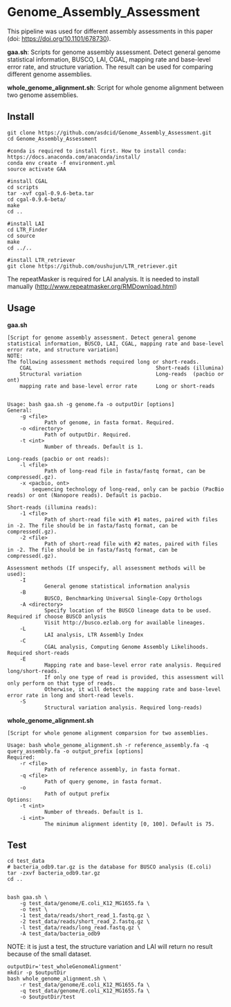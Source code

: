 # Genome_Assembly_Assessment

This pipeline was used for different assembly assessments in this paper (doi: https://doi.org/10.1101/678730).

**gaa.sh**: Scripts for genome assembly assessment. Detect general genome statistical information, BUSCO, LAI, CGAL, mapping rate and base-level error rate, and structure variation. The result can be used for comparing different genome assemblies. 

**whole_genome_alignment.sh**: Script for whole genome alignment between two genome assemblies.

## Install

```
git clone https://github.com/asdcid/Genome_Assembly_Assessment.git
cd Genome_Assembly_Assessment

#conda is required to install first. How to install conda: https://docs.anaconda.com/anaconda/install/
conda env create -f environment.yml
source activate GAA

#install CGAL
cd scripts
tar -xvf cgal-0.9.6-beta.tar
cd cgal-0.9.6-beta/
make
cd ..

#install LAI
cd LTR_Finder
cd source
make 
cd ../..

#install LTR_retriever
git clone https://github.com/oushujun/LTR_retriever.git
```

The repeatMasker is required for LAI analysis. It is needed to install manually (http://www.repeatmasker.org/RMDownload.html)

## Usage
**gaa.sh**
```
[Script for genome assembly assessment. Detect general genome statistical information, BUSCO, LAI, CGAL, mapping rate and base-level error rate, and structure variation]
NOTE:
The following assessment methods required long or short-reads.
    CGAL                                        Short-reads (illumina)
    Structural variation                        Long-reads  (pacbio or ont)
    mapping rate and base-level error rate      Long or short-reads


Usage: bash gaa.sh -g genome.fa -o outputDir [options]
General:
    -g <file>
            Path of genome, in fasta format. Required.
    -o <directory>
            Path of outputDir. Required.
    -t <int>
            Number of threads. Default is 1.

Long-reads (pacbio or ont reads):
    -l <file>
            Path of long-read file in fasta/fastq format, can be compressed(.gz).
    -x <pacbio, ont>
        sequencing technology of long-read, only can be pacbio (PacBio reads) or ont (Nanopore reads). Default is pacbio.

Short-reads (illumina reads):
    -1 <file>
            Path of short-read file with #1 mates, paired with files in -2. The file should be in fasta/fastq format, can be compressed(.gz).
    -2 <file>
            Path of short-read file with #2 mates, paired with files in -2. The file should be in fasta/fastq format, can be compressed(.gz).

Assessment methods (If unspecify, all assessment methods will be used):
    -I
            General genome statistical information analysis
    -B
            BUSCO, Benchmarking Universal Single-Copy Orthologs
    -A <directory>
            Specify location of the BUSCO lineage data to be used. Required if choose BUSCO anlysis
            Visit http://busco.ezlab.org for available lineages.
    -L
            LAI analysis, LTR Assembly Index
    -C
            CGAL analysis, Computing Genome Assembly Likelihoods. Required short-reads
    -E
            Mapping rate and base-level error rate analysis. Required long/short-reads.
            If only one type of read is provided, this assessment will only perform on that type of reads.
            Otherwise, it will detect the mapping rate and base-level error rate in long and short-read levels.
    -S
            Structural variation analysis. Required long-reads)
```


**whole_genome_alignment.sh**
```
[Script for whole genome alignment comparsion for two assemblies.

Usage: bash whole_genome_alignment.sh -r reference_assembly.fa -q query_assembly.fa -o output_prefix [options]
Required:
    -r <file>
            Path of reference assembly, in fasta format.
    -q <file>
            Path of query genome, in fasta format.
    -o
            Path of output prefix
Options:
    -t <int>
            Number of threads. Default is 1.
    -i <int>
            The minimum alignment identity [0, 100]. Default is 75.
```


## Test
```
cd test_data
# bacteria_odb9.tar.gz is the database for BUSCO analysis (E.coli)
tar -zxvf bacteria_odb9.tar.gz
cd ..


bash gaa.sh \
    -g test_data/genome/E.coli_K12_MG1655.fa \
    -o test \
    -1 test_data/reads/short_read_1.fastq.gz \
    -2 test_data/reads/short_read_2.fastq.gz \
    -l test_data/reads/long_read.fastq.gz \
    -A test_data/bacteria_odb9 
```
NOTE: it is just a test, the structure variation and LAI will return no result because of the small dataset.

```
outputDir='test_wholeGenomeAlignment'
mkdir -p $outputDir
bash whole_genome_alignment.sh \
    -r test_data/genome/E.coli_K12_MG1655.fa \
    -q test_data/genome/E.coli_K12_MG1655.fa \
    -o $outputDir/test
```
